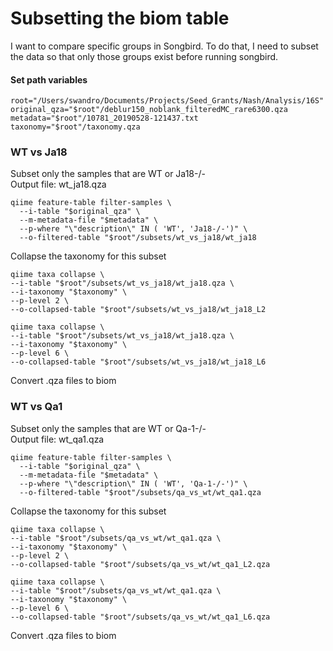 # Subsetting the biom table
I want to compare specific groups in Songbird. To do that, I need to subset the data so that only those groups exist before running songbird.

#### Set path variables
```
root="/Users/swandro/Documents/Projects/Seed_Grants/Nash/Analysis/16S"
original_qza="$root"/deblur150_noblank_filteredMC_rare6300.qza
metadata="$root"/10781_20190528-121437.txt
taxonomy="$root"/taxonomy.qza
```

### WT vs Ja18
Subset only the samples that are WT or Ja18-/-  
Output file: wt_ja18.qza
```
qiime feature-table filter-samples \
  --i-table "$original_qza" \
  --m-metadata-file "$metadata" \
  --p-where "\"description\" IN ( 'WT', 'Ja18-/-')" \
  --o-filtered-table "$root"/subsets/wt_vs_ja18/wt_ja18
```

Collapse the taxonomy for this subset
```
qiime taxa collapse \
--i-table "$root"/subsets/wt_vs_ja18/wt_ja18.qza \
--i-taxonomy "$taxonomy" \
--p-level 2 \
--o-collapsed-table "$root"/subsets/wt_vs_ja18/wt_ja18_L2

qiime taxa collapse \
--i-table "$root"/subsets/wt_vs_ja18/wt_ja18.qza \
--i-taxonomy "$taxonomy" \
--p-level 6 \
--o-collapsed-table "$root"/subsets/wt_vs_ja18/wt_ja18_L6
```

Convert .qza files to biom

### WT vs Qa1
Subset only the samples that are WT or Qa-1-/-  
Output file: wt_qa1.qza
```
qiime feature-table filter-samples \
  --i-table "$original_qza" \
  --m-metadata-file "$metadata" \
  --p-where "\"description\" IN ( 'WT', 'Qa-1-/-')" \
  --o-filtered-table "$root"/subsets/qa_vs_wt/wt_qa1.qza
```

Collapse the taxonomy for this subset
```
qiime taxa collapse \
--i-table "$root"/subsets/qa_vs_wt/wt_qa1.qza \
--i-taxonomy "$taxonomy" \
--p-level 2 \
--o-collapsed-table "$root"/subsets/qa_vs_wt/wt_qa1_L2.qza

qiime taxa collapse \
--i-table "$root"/subsets/qa_vs_wt/wt_qa1.qza \
--i-taxonomy "$taxonomy" \
--p-level 6 \
--o-collapsed-table "$root"/subsets/qa_vs_wt/wt_qa1_L6.qza
```

Convert .qza files to biom
